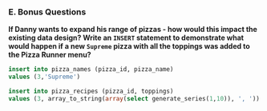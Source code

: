 ### E. Bonus Questions 

**If Danny wants to expand his range of pizzas - how would this impact the existing data design? Write an <code>INSERT</code> statement to demonstrate what would happen if a new <code>Supreme</code> pizza with all the toppings was added to the Pizza Runner menu?**
````sql
insert into pizza_names (pizza_id, pizza_name)
values (3,'Supreme')

insert into pizza_recipes (pizza_id, toppings)
values (3, array_to_string(array(select generate_series(1,10)), ', '))
````
